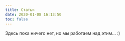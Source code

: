 ```yaml
---
title: Статьи
date: 2020-01-08 16:13:50
toc: false
---
```


Здесь пока ничего нет, но мы работаем над этим... :)
